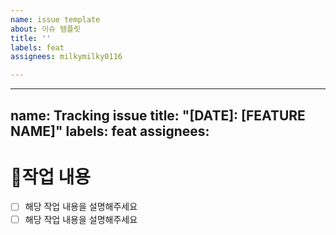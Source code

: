 ```yaml
---
name: issue template
about: 이슈 템플릿
title: ''
labels: feat
assignees: milkymilky0116

---
```


---
name: Tracking issue
title: "[DATE]: [FEATURE NAME]"
labels: feat
assignees: 
---

# 📃작업 내용

- [ ]  해당 작업 내용을 설명해주세요
- [ ]  해당 작업 내용을 설명해주세요
